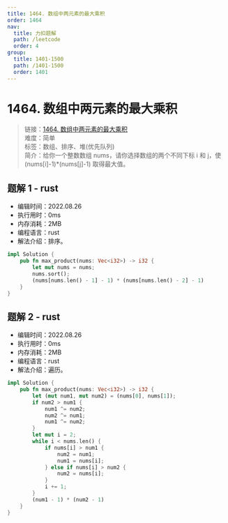 ```yaml
---
title: 1464. 数组中两元素的最大乘积
order: 1464
nav:
  title: 力扣题解
  path: /leetcode
  order: 4
group:
  title: 1401-1500
  path: /1401-1500
  order: 1401
---
```


# 1464. 数组中两元素的最大乘积

> 链接：[1464. 数组中两元素的最大乘积](https://leetcode.cn/problems/maximum-product-of-two-elements-in-an-array/)  
> 难度：简单  
> 标签：数组、排序、堆(优先队列)  
> 简介：给你一个整数数组 nums，请你选择数组的两个不同下标 i 和 j，使 (nums[i]-1)\*(nums[j]-1) 取得最大值。

## 题解 1 - rust

- 编辑时间：2022.08.26
- 执行用时：0ms
- 内存消耗：2MB
- 编程语言：rust
- 解法介绍：排序。

```rust
impl Solution {
    pub fn max_product(nums: Vec<i32>) -> i32 {
        let mut nums = nums;
        nums.sort();
        (nums[nums.len() - 1] - 1) * (nums[nums.len() - 2] - 1)
    }
}
```

## 题解 2 - rust

- 编辑时间：2022.08.26
- 执行用时：0ms
- 内存消耗：2MB
- 编程语言：rust
- 解法介绍：遍历。

```rust
impl Solution {
    pub fn max_product(nums: Vec<i32>) -> i32 {
        let (mut num1, mut num2) = (nums[0], nums[1]);
        if num2 > num1 {
            num1 ^= num2;
            num2 ^= num1;
            num1 ^= num2;
        }
        let mut i = 2;
        while i < nums.len() {
            if nums[i] > num1 {
                num2 = num1;
                num1 = nums[i];
            } else if nums[i] > num2 {
                num2 = nums[i];
            }
            i += 1;
        }
        (num1 - 1) * (num2 - 1)
    }
}
```
